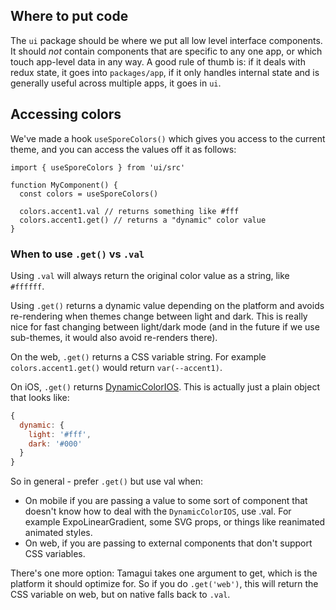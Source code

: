## Where to put code

The `ui` package should be where we put all low level interface components. It should *not* contain components that are specific to any one app, or which touch app-level data in any way. A good rule of thumb is: if it deals with redux state, it goes into `packages/app`, if it only handles internal state and is generally useful across multiple apps, it goes in `ui`.

## Accessing colors

We've made a hook `useSporeColors()` which gives you access to the current theme, and you can access the values off it as follows:

```tsx
import { useSporeColors } from 'ui/src'

function MyComponent() {
  const colors = useSporeColors()

  colors.accent1.val // returns something like #fff
  colors.accent1.get() // returns a "dynamic" color value
}
```

### When to use `.get()` vs `.val`

Using `.val` will always return the original color value as a string, like `#ffffff`.

Using `.get()` returns a dynamic value depending on the platform and avoids re-rendering when themes change between light and dark. This is really nice for fast changing between light/dark mode (and in the future if we use sub-themes, it would also avoid re-renders there).

On the web, `.get()` returns a CSS variable string. For example `colors.accent1.get()` would return `var(--accent1)`.

On iOS, `.get()` returns [DynamicColorIOS](https://reactnative.dev/docs/dynamiccolorios). This is actually just a plain object that looks like:

```js
{
  dynamic: {
    light: '#fff',
    dark: '#000'
  }
}
```

So in general - prefer `.get()` but use val when:

- On mobile if you are passing a value to some sort of component that doesn't know how to deal with the `DynamicColorIOS`, use .val. For example ExpoLinearGradient, some SVG props, or things like reanimated animated styles.
- On web, if you are passing to external components that don't support CSS variables.

There's one more option: Tamagui takes one argument to get, which is the platform it should optimize for. So if you do `.get('web')`, this will return the CSS variable on web, but on native falls back to `.val`.
